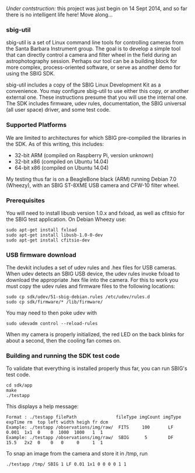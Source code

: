_Under contstruction:_ this project was just begin on 14 Sept 2014,
and so far there is no intelligent life here!  Move along...

### sbig-util

sbig-util is a set of Linux command line tools for controlling cameras
from the Santa Barbara Instrument group.  The goal is to develop a simple
tool that can directly control a camera and filter wheel in the field
during an astrophotography session.  Perhaps our tool can be a building
block for more complex, process-oriented software, or serve as another
demo for using the SBIG SDK.

sbig-util includes a copy of the SBIG Linux Development Kit
as a convenience.  You may configure sbig-util to use either this copy,
or another external one.  These instructions presume that you will use
the internal one.  The SDK includes firmware, udev rules, documentation,
the SBIG universal (all user space) driver, and some test code.

### Supported Platforms

We are limited to architectures for which SBIG pre-compiled the
libraries in the SDK.  As of this writing, this includes:
* 32-bit ARM (compiled on Raspberry Pi, version unknown)
* 32-bit x86 (compiled on Ubuntu 14.04)
* 64-bit x86 (compiled on Ubuntu 14.04)

My testing thus far is on a BeagleBone black (ARM) running Debian
7.0 (Wheezy), with an SBIG ST-8XME USB camera and CFW-10 filter wheel.

### Prerequisites
You will need to install libusb version 1.0.x and fxload,
as well as cfitsio for the SBIG test application.  On Debian Wheezy use:
```
sudo apt-get install fxload
sudo apt-get install libusb-1.0-0-dev
sudo apt-get install cfitsio-dev
```

### USB firmware download

The devkit includes a set of udev rules and .hex files for USB cameras.
When udev detects an SBIG USB device, the udev rules invoke fxload to
download the appropriate .hex file into the camera.  For this to work
you must copy the udev rules and firmware files to the following locations:
```
sudo cp sdk/udev/51-sbig-debian.rules /etc/udev/rules.d
sudo cp sdk/firmware/* /lib/firmware/
```
You may need to then poke udev with
```
sudo udevadm control --reload-rules
```
When my camera is properly initialized, the red LED on the back blinks
for about a second, then the cooling fan comes on.

### Building and running the SDK test code

To validate that everything is installed properly thus far,
you can run SBIG's test code.
```
cd sdk/app
make
./testapp
```
This displays a help message:
```
Format : ./testapp filePath               fileType imgCount imgType expTime rm  top left width heigh fr dcm
Example: ./testapp /observations/img/raw/  FITS     100       LF     0.001  1x1  0    0  1000  1000   1  1 
Example: ./testapp /observations/img/raw/  SBIG      5        DF     15.5   2x2  0    0   0     0     1  1 
```
To snap an image from the camera
and store it in /tmp, run
```
./testapp /tmp/ SBIG 1 LF 0.01 1x1 0 0 0 0 1 1
```
